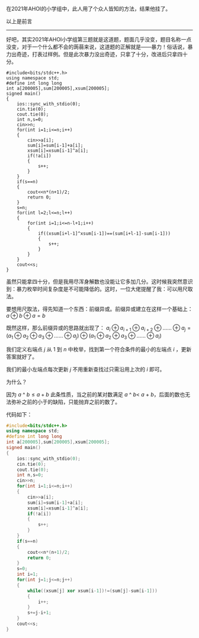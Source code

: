 在2021年AHOI的小学组中，此人用了个众人皆知的方法，结果他挂了。

以上是前言
****
好吧，其实2021年AHOI小学组第三题就是这道题，题面几乎没变，题目名称一点没变，对于一个什么都不会的蒟蒻来说，这道题的正解就是——暴力！俗话说，暴力出奇迹，打表过样例。但是此次暴力没出奇迹，只拿了十分，改进后只拿四十分。
```
#include<bits/stdc++.h>
using namespace std;
#define int long long
int a[200005],sum[200005],xsum[200005];
signed main()
{
	ios::sync_with_stdio(0);
	cin.tie(0);
	cout.tie(0);
	int n,s=0;
	cin>>n;
	for(int i=1;i<=n;i++)
	{
		cin>>a[i];
		sum[i]=sum[i-1]+a[i];
		xsum[i]=xsum[i-1]^a[i];
		if(!a[i])
		{
			s++;
		}
	}
	if(s==n)
	{
		cout<<n*(n+1)/2;
		return 0;
	}
	s=n;
	for(int l=2;l<=n;l++)
	{
		for(int i=1;i<=n-l+1;i++)
		{
			if((xsum[i+l-1]^xsum[i-1])==(sum[i+l-1]-sum[i-1]))
			{
				s++;
			}
		}
	}
	cout<<s;
}
```
虽然只能拿四十分，但是我用尽浑身解数也没能让它多加几分。这时候我突然意识到：暴力枚举时间复杂度是不可能降低的。这时，一位大佬提醒了我：可以用尺取法。

要想用尺取法，得先知道一个东西：前缀异或。前缀异或建立在这样一个基础上： $a⊕b⊕a=b$

既然这样，那么前缀异或的思路就出现了： $a_i⊕a_{i+1}⊕a_{i+2}⊕……⊕a_j=(a_1⊕a_2⊕a_3⊕……⊕a_j)⊕(a_1⊕a_2⊕a_3⊕……⊕a_i)$ 

我们定义右端点 $j$ 从 $1$ 到 $n$ 中枚举，找到第一个符合条件的最小的左端点 $i$ ，更新答案就好了。

我们的最小左端点每次更新 $j$ 不用重新查找过只需沿用上次的 $i$ 即可。

为什么？

因为 $a$ ^ $b≤a+b$ 此条性质，当之前的某对数满足 $a$ ^ $b<$ $a$ + $b$，后面的数也无法弥补之前的小于的缺陷，只能抛弃之前的数了。

代码如下：
```cpp
#include<bits/stdc++.h>
using namespace std;
#define int long long
int a[200005],sum[200005],xsum[200005];
signed main()
{
	ios::sync_with_stdio(0);
	cin.tie(0);
	cout.tie(0);
	int n,s=0;
	cin>>n;
	for(int i=1;i<=n;i++)
	{
		cin>>a[i];
		sum[i]=sum[i-1]+a[i];
		xsum[i]=xsum[i-1]^a[i];
		if(!a[i])
		{
			s++;
		}
	}
	if(s==n)
	{
		cout<<n*(n+1)/2;
		return 0;
	}
	s=0;
	int i=1;
	for(int j=1;j<=n;j++)
	{
		while((xsum[j] xor xsum[i-1])!=(sum[j]-sum[i-1]))
		{
			i++;
		}
		s+=j-i+1;
	}
	cout<<s;
}
```
